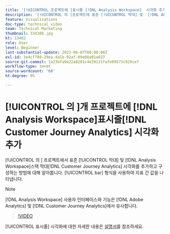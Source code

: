```yaml
---
title: '[!UICONTROL 프로젝트에 ]표시줄 [!DNL Analysis Workspace]  시각화 추가'
description: '[!UICONTROL 의 ]프로젝트에 표준 [!UICONTROL 막대] 및  [!DNL Analysis Workspace] 스택 막대 [!DNL Customer Journey Analytics] 시각화를 추가하고 구성하는 방법에 대해 알아봅니다.'
feature: Visualizations
doc-type: technical video
team: Technical Marketing
thumbnail: 334308.jpg
kt: 13402
role: User
level: Beginner
last-substantial-update: 2023-06-07T00:00:00Z
exl-id: 3e4cf780-29ea-4a1b-92af-09e08a91a637
source-git-commit: 1a23bfa0e22a8201c4e39131fafe09573c829ce7
workflow-type: tm+mt
source-wordcount: '68'
ht-degree: 0%

---
```


# [!UICONTROL 의 ]개 프로젝트에 [!DNL Analysis Workspace]표시줄[!DNL Customer Journey Analytics] 시각화 추가

[!UICONTROL 의 ] 프로젝트에서 표준 [!UICONTROL 막대] 및 [!DNL Analysis Workspace]스택 막대[!DNL Customer Journey Analytics] 시각화를 추가하고 구성하는 방법에 대해 알아봅니다. [!UICONTROL bar] 형식을 사용하여 지표 간 값을 나타냅니다.

>[!NOTE]
>
>[!DNL Analysis Workspace] 사용자 인터페이스와 기능은 [!DNL Adobe Analytics] 및 [!DNL Customer Journey Analytics]에서 유사합니다.

>[!VIDEO](https://video.tv.adobe.com/v/334308/?quality=12&learn=on)

[!UICONTROL 표시줄] 시각화에 대한 자세한 내용은 [설명서](https://experienceleague.adobe.com/docs/analytics-platform/using/cja-workspace/visualizations/bar.html)를 참조하세요.
